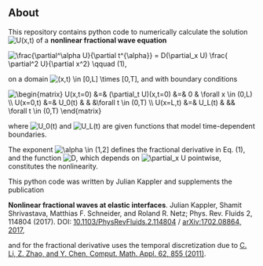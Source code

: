 ## About

This repository contains python code to numerically calculate the solution
 <img src="https://latex.codecogs.com/svg.latex?U(x,t)" title="U(x,t)" /> of a **nonlinear fractional wave equation**

<img src="https://latex.codecogs.com/svg.latex?\frac{\partial^\alpha&space;U}{\partial&space;t^{\alpha}}&space;=&space;D(\partial_x&space;U)&space;\frac{&space;\partial^2&space;U}{\partial&space;x^2}" title="\frac{\partial^\alpha U}{\partial t^{\alpha}} = D(\partial_x U) \frac{ \partial^2 U}{\partial x^2} \qquad (1)," />

on a domain <img src="https://latex.codecogs.com/svg.latex?(x,t)&space;\in&space;[0,L]&space;\times&space;[0,T]" title="(x,t) \in [0,L] \times [0,T]" />, and with boundary conditions

<img src="https://latex.codecogs.com/svg.latex?\begin{matrix}&space;U(x,t=0)&space;&=&&space;(\partial_t&space;U)(x,t=0)&space;&=&&space;0&space;&&space;\forall&space;x&space;\in&space;(0,L)&space;\\&space;U(x=0,t)&space;&=&&space;U_0(t)&space;&&space;&&space;&\forall&space;t&space;\in&space;(0,T)&space;\\&space;U(x=L,t)&space;&=&&space;U_L(t)&space;&&space;&&&space;\forall&space;t&space;\in&space;(0,T)&space;\end{matrix}" title="\begin{matrix} U(x,t=0) &=& (\partial_t U)(x,t=0) &=& 0 & \forall x \in (0,L) \\ U(x=0,t) &=& U_0(t) & & &\forall t \in (0,T) \\ U(x=L,t) &=& U_L(t) & && \forall t \in (0,T) \end{matrix}" />

where <img src="https://latex.codecogs.com/svg.latex?U_0(t)" title="U_0(t)" /> and <img src="https://latex.codecogs.com/svg.latex?U_L(t)" title="U_L(t)" /> are given functions that model time-dependent boundaries.

The exponent <img src="https://latex.codecogs.com/svg.latex?\alpha&space;\in&space;(1,2]" title="\alpha \in (1,2]" /> defines the fractional derivative in Eq. (1), and the function <img src="https://latex.codecogs.com/svg.latex?D" title="D" />, which depends on <img src="https://latex.codecogs.com/svg.latex?\partial_x&space;U" title="\partial_x U" /> pointwise,
constitutes the nonlinearity.

This python code was written by Julian Kappler and supplements the publication

**Nonlinear fractional waves at elastic interfaces**. Julian Kappler, Shamit Shrivastava, Matthias F. Schneider, and Roland R. Netz; Phys. Rev. Fluids 2, 114804 (2017). DOI: [10.1103/PhysRevFluids.2.114804](https://doi.org/10.1103/PhysRevFluids.2.114804) / [arXiv:1702.08864, 2017](https://arxiv.org/abs/1702.08864),

and for the fractional derivative uses the temporal discretization due to [C. Li, Z. Zhao, and Y. Chen, Comput. Math. Appl. 62, 855 (2011)](https://doi.org/10.1016/j.camwa.2011.02.045).
